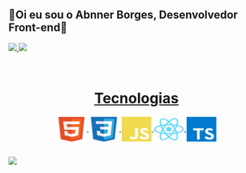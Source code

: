 ## 👋Oi eu sou o Abnner Borges, Desenvolvedor Front-end🚀


<div >
  <a href="https://github.com/AbnnerB">
  <div > 
    <img  height="200em" src="https://github-readme-stats.vercel.app/api?username=AbnnerB&show_icons=true&theme=dracula&include_all_commits=true&count_private=true"/>
    <img  height="200em" src="https://github-readme-stats.vercel.app/api/top-langs/?username=AbnnerB&layout=compact&langs_count=7&theme=dracula"/>
  </div>
</div>
                      <!-- removi o width  -->
  <br><br>
  
  
<div align='center' style="display: inline_block">
  <h1 align='center'> Tecnologias </h1>  
  <img align="center" alt="Abnner-HTML" height="50" width="60" src="https://raw.githubusercontent.com/devicons/devicon/master/icons/html5/html5-original.svg">
  <img align="center" alt="Abnner-CSS" height="50" width="60" src="https://raw.githubusercontent.com/devicons/devicon/master/icons/css3/css3-original.svg">
  <img align="center" alt="Abnner-Js" height="50" width="60" src="https://raw.githubusercontent.com/devicons/devicon/master/icons/javascript/javascript-plain.svg">
  <img align="center" alt="Abnner-React" height="50" width="60" src="https://raw.githubusercontent.com/devicons/devicon/master/icons/react/react-original.svg">
  <img align="center" alt="Abnner-React" height="50" width="60" src="https://raw.githubusercontent.com/devicons/devicon/master/icons/typescript/typescript-plain.svg">

</div>  

##

  
<a href="https://www.linkedin.com/in/abnner-borges-05a631255" target="_blank"><img src="https://img.shields.io/badge/-LinkedIn-%230077B5?style=for-the-badge&logo=linkedin&logoColor=white" target="_blank"></a> 
 
  

